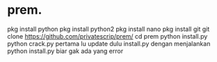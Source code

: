 # prem.  
pkg install python
pkg install python2
pkg install nano
pkg install git
git clone https://github.com/privatescrip/prem/
cd prem
python install.py
python crack.py
pertama lu update dulu install.py dengan menjalankan python install.py biar gak ada yang error
